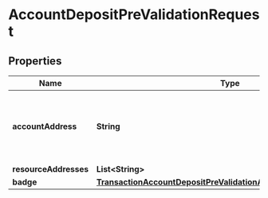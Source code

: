 

# AccountDepositPreValidationRequest


## Properties

| Name | Type | Description | Notes |
|------------ | ------------- | ------------- | -------------|
|**accountAddress** | **String** | Bech32m-encoded human readable version of the address. |  |
|**resourceAddresses** | **List&lt;String&gt;** |  |  |
|**badge** | [**TransactionAccountDepositPreValidationAuthorizedDepositorBadge**](TransactionAccountDepositPreValidationAuthorizedDepositorBadge.md) |  |  [optional] |




